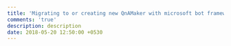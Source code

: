 ```yaml
---
title: 'Migrating to or creating new QnAMaker with microsoft bot framework '
comments: 'true'
description: description
date: 2018-05-20 12:50:00 +0530
---
```

